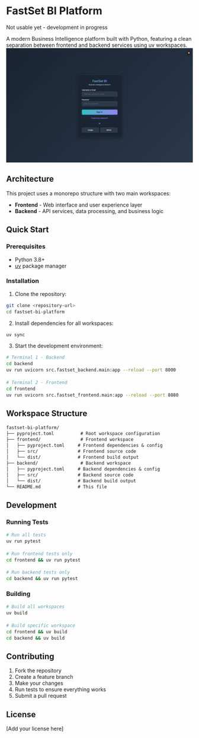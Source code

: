 # FastSet BI Platform

Not usable yet - development in progress

A modern Business Intelligence platform built with Python, featuring a clean separation between frontend and backend services using uv workspaces.
![Login Screen](/images/login.png)


## Architecture

This project uses a monorepo structure with two main workspaces:

- **Frontend** - Web interface and user experience layer
- **Backend** - API services, data processing, and business logic

## Quick Start

### Prerequisites

- Python 3.8+
- [uv](https://docs.astral.sh/uv/) package manager

### Installation

1. Clone the repository:
```bash
git clone <repository-url>
cd fastset-bi-platform
```

2. Install dependencies for all workspaces:
```bash
uv sync
```

3. Start the development environment:
```bash
# Terminal 1 - Backend
cd backend
uv run uvicorn src.fastset_backend.main:app --reload --port 8000

# Terminal 2 - Frontend  
cd frontend
uv run uvicorn src.fastset_frontend.main:app --reload --port 8080
```

## Workspace Structure

```
fastset-bi-platform/
├── pyproject.toml          # Root workspace configuration
├── frontend/               # Frontend workspace
│   ├── pyproject.toml     # Frontend dependencies & config
│   ├── src/               # Frontend source code
│   └── dist/              # Frontend build output
├── backend/                # Backend workspace
│   ├── pyproject.toml     # Backend dependencies & config
│   ├── src/               # Backend source code
│   └── dist/              # Backend build output
└── README.md              # This file
```

## Development

### Running Tests

```bash
# Run all tests
uv run pytest

# Run frontend tests only
cd frontend && uv run pytest

# Run backend tests only
cd backend && uv run pytest
```

### Building

```bash
# Build all workspaces
uv build

# Build specific workspace
cd frontend && uv build
cd backend && uv build
```

## Contributing

1. Fork the repository
2. Create a feature branch
3. Make your changes
4. Run tests to ensure everything works
5. Submit a pull request

## License

[Add your license here]
